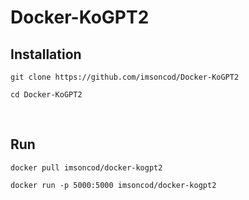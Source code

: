 # Docker-KoGPT2

## Installation

```
git clone https://github.com/imsoncod/Docker-KoGPT2

cd Docker-KoGPT2
```

<br>

## Run

```
docker pull imsoncod/docker-kogpt2

docker run -p 5000:5000 imsoncod/docker-kogpt2
```
